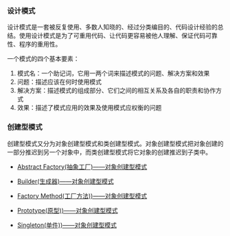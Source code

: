 ### 设计模式

设计模式是一套被反复使用、多数人知晓的、经过分类编目的、代码设计经验的总结。使用设计模式是为了可重用代码、让代码更容易被他人理解、保证代码可靠性、程序的重用性。

一个模式的四个基本要素：
1. 模式名：一个助记词，它用一两个词来描述模式的问题、解决方案和效果
2. 问题：描述应该在何时使用模式
3. 解决方案：描述模式的组成部分、它们之间的相互关系及各自的职责和协作方式
4. 效果：描述了模式应用的效果及使用模式应权衡的问题

### 创建型模式

创建型模式又分为对象创建型模式和类创建型模式。对象创建型模式把对象创建的一部分推迟到另一个对象中，而类创建型模式将它对象的创建推迟到子类中。

+ [Abstract Factory(抽象工厂)——对象创建型模式](AbstractFactory.md)

+ [Builder(生成器)——对象创建型模式](Builder.md)

+ [Factory Method(工厂方法))——对象创建型模式](FactoryMethod.md)

+ [Prototype(原型))——对象创建型模式](Prototype.md)

+ [Singleton(单件))——对象创建型模式](Singleton.md)